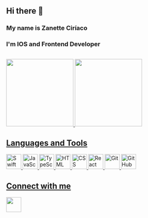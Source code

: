 ## Hi there 👋

### My name is Zanette Ciríaco
### I'm IOS and Frontend Developer

##

<div>
<a href="https://github.com/ZanetteCiriaco">
<img height="180em" src="https://github-readme-stats.vercel.app/api/top-langs/?username=ZanetteCiriaco&layout=compact&langs_count=7&theme=dracula"/>
<img height="180em" src="https://github-readme-stats.vercel.app/api?username=ZanetteCiriaco&show_icons=true&theme=dracula&include_all_commits=true&count_private=true"/>
</div>


## Languages and Tools

<img src="https://cdn.jsdelivr.net/gh/devicons/devicon/icons/swift/swift-original.svg" title="Swift" width="40" height="40"/> <img src="https://cdn.jsdelivr.net/gh/devicons/devicon/icons/javascript/javascript-original.svg" title="JavaScript" width="40" height="40"/> <img src="https://cdn.jsdelivr.net/gh/devicons/devicon/icons/typescript/typescript-original.svg" title="TypeScript" width="40" height="40"/> <img src="https://cdn.jsdelivr.net/gh/devicons/devicon/icons/html5/html5-original.svg" title="HTML" width="40" height="40"/> <img src="https://cdn.jsdelivr.net/gh/devicons/devicon/icons/css3/css3-original.svg" title="CSS" width="40" height="40"/> <img src="https://cdn.jsdelivr.net/gh/devicons/devicon/icons/react/react-original.svg" title="React" width="40" height="40"/> <img src="https://cdn.jsdelivr.net/gh/devicons/devicon/icons/git/git-original.svg" title="Git" width="40" height="40" /> <img src="https://cdn.jsdelivr.net/gh/devicons/devicon/icons/github/github-original.svg" title="GitHub" width="40" height="40"/>


## Connect with me

<a href="https://www.linkedin.com/in/zanette-cir%C3%ADaco-439712167/" >
  <img src="https://cdn.jsdelivr.net/gh/devicons/devicon/icons/linkedin/linkedin-original.svg" width="40" height="40"/>
</a>
